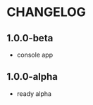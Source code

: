 CHANGELOG
==============

1.0.0-beta
-----------------
 * console app
 
1.0.0-alpha
-----------------
 * ready alpha
